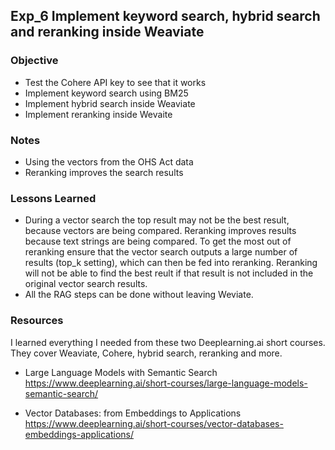 ## Exp_6 Implement keyword search, hybrid search and reranking inside Weaviate

### Objective
- Test the Cohere API key to see that it works
- Implement keyword search using BM25
- Implement hybrid search inside Weaviate
- Implement reranking inside Wevaite

  
### Notes
- Using the vectors from the OHS Act data
- Reranking improves the search results

### Lessons Learned
- During a vector search the top result may not be the best result, because vectors are being compared. Reranking improves results because text strings are being compared. To get the most out of reranking ensure that the vector search outputs a large number of results (top_k setting), which can then be fed into reranking. Reranking will not be able to find the best reult if that result is not included in the original vector search results.
- All the RAG steps can be done without leaving Weviate.  

### Resources

I learned everything I needed from these two Deeplearning.ai short courses.<br>
They cover Weaviate, Cohere, hybrid search, reranking and more.<br>

- Large Language Models with Semantic Search<br>
https://www.deeplearning.ai/short-courses/large-language-models-semantic-search/

- Vector Databases: from Embeddings to Applications<br>
https://www.deeplearning.ai/short-courses/vector-databases-embeddings-applications/
